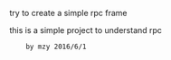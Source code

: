 
try to create a simple rpc frame

this is a simple project to understand rpc


		by mzy 2016/6/1


